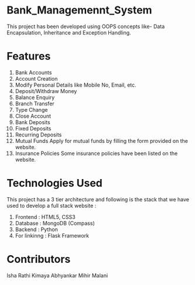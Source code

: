# Bank_Managemennt_System
   This project has been developed using OOPS concepts like- Data Encapsulation, Inheritance and Exception Handling. 

# Features
1. Bank Accounts
  1. Account Creation
  2. Modify Personal Details like Mobile No, Email, etc.
  3. Deposit/Withdraw Money
  4. Balance Enquiry
  5. Branch Transfer
  6. Type Change
  7. Close Account 
2. Bank Deposits
  1. Fixed Deposits
  2. Recurring Deposits
3. Mutual Funds
      Apply for mutual funds by filling the form provided on the website.
5. Insurance Policies
      Some insurance policies have been listed on the website.

# Technologies Used
This project has a 3 tier architecture and following is the stack that we have used to develop a full stack website :
1. Frontend : HTML5, CSS3
2. Database : MongoDB (Compass)
3. Backend : Python
4. For linkinng : Flask Framework

# Contributors
  Isha Rathi
  Kimaya Abhyankar
  Mihir Malani
